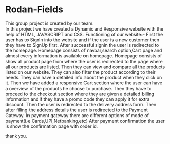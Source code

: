 # Rodan-Fields
This group project is created by our team. 
<br>
In this project we have created a Dynamic and Responsive website with the help of HTML, JAVASCRIPT and CSS.
Functioning of our website:-
First the user has to SignIn into the website and if the user is a new customer then they have to SignUp first.
After successful signin the user is redirected to the homepage.
Homepage consists of navbar,search option,Cart page and almost every information is available on homepage.
Homepage consists of show all product page from where the user is redirected to the page where all our products are listed.
Then they can view and compare all the products listed on our website.
They can also filter the product according to their needs.
They can have a detailed info about the product when they click on it.
Then we have added a responsive Cart section where the user can have a overview of the products he choose to purchase.
Then they have to proceed to the checkout section where they are given a detailed billing information and if they have a promo code they can apply it for extra discount.
Then the user is redirected to the delivery address form.
Then after filling the address details the user is redirected to the Payment Gateway.
In payment gateway there are different options of mode of payment(i.e Cards,UPI,Netbanking,etc)
After payment confirmation the user is show the confirmation page with order id.

thank you.
